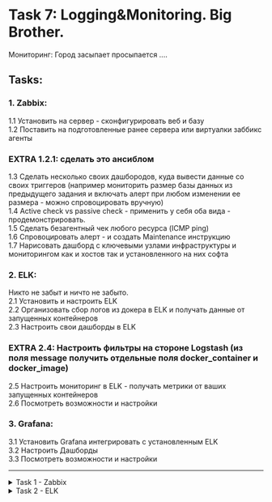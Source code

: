 # Task 7: Logging&Monitoring. Big Brother.  
 Мониторинг: Город засыпает просыпается ....  
## Tasks:  
### 1. Zabbix:  
1.1 Установить на сервер - сконфигурировать веб и базу   
1.2 Поставить на подготовленные ранее сервера или виртуалки заббикс агенты   
### EXTRA 1.2.1: сделать это ансиблом  
1.3 Сделать несколько своих дашбородов, куда вывести данные со своих триггеров (например мониторить размер базы данных из предыдущего задания и включать алерт при любом изменении ее размера - можно спровоцировать вручную)  
1.4 Active check vs passive check - применить у себя оба вида - продемонстрировать.  
1.5 Сделать безагентный чек любого ресурса (ICMP ping)  
1.6 Спровоцировать алерт - и создать Maintenance инструкцию   
1.7 Нарисовать дашборд с ключевыми узлами инфраструктуры и мониторингом как и хостов так и установленного на них софта  
  
### 2. ELK:   
Никто не забыт и ничто не забыто.  
2.1 Установить и настроить ELK   
2.2 Организовать сбор логов из докера в ELK и получать данные от запущенных контейнеров  
2.3 Настроить свои дашборды в ELK  
### EXTRA 2.4: Настроить фильтры на стороне Logstash (из поля message получить отдельные поля docker_container и docker_image)  
2.5 Настроить мониторинг в ELK - получать метрики от ваших запущенных контейнеров  
2.6 Посмотреть возможности и настройки  
  
### 3. Grafana:  
3.1 Установить Grafana интегрировать с установленным ELK  
3.2 Настроить Дашборды  
3.3 Посмотреть возможности и настройки  

-------

<details><summary> Task 1 - Zabbix  </summary>
	
<details><summary> 1.1 Установить на сервер - сконфигурировать веб и базу docker-compouse  </summary>
curl -fsSL https://get.docker.com -o get-docker.sh
sh get-docker.sh
sudo usermod -aG docker ubuntu
sudo curl -L "https://github.com/docker/compose/releases/download/1.29.1/docker-compose-$(uname -s)-$(uname -m)" -o /usr/local/bin/docker-compose
sudo chmod +x /usr/local/bin/docker-compose
git clone https://github.com/heyValdemar/zabbix-traefik-letsencrypt-docker-compose.git
	config for yours 
docker-compose -f zabbix-traefik-letsencrypt-docker-compose.yml -p zabbix up -d
	
</details>
	
	
<details><summary> 1.1 Установить на сервер - сконфигурировать веб и базу   </summary>

> <details><summary> some config ubuntu server  </summary>
> <pre>
> # apt install openssh
> # usermod -aG sudo rekusha
> # ufw allow OpenSSH
> # ufw enable
> </pre></details>

> <details><summary> Installing the Nginx Web Server   </summary>
> <pre>
> $ sudo apt update
> $ sudo apt install nginx
> $ sudo ufw allow 'Nginx HTTP'
> </pre></details>

> <details><summary>Installing MySQL  </summary>
> <pre>
> $ sudo apt install mysql-server
> $ sudo mysql_secure_installation (при необходимости)
> </pre></details>

> <details><summary>Installing PHP  </summary>
> <pre>
> $ sudo apt install php-fpm php-mysql
> </pre></details>

> <details><summary>Configuring Nginx to Use the PHP Processor  </summary>
> <pre>
> $ sudo mkdir /var/www/<your_domain>
> $ sudo chown -R $USER:$USER /var/www/<your_domain>
> $ sudo nano /etc/nginx/sites-available/<your_domain>
> </pre> <pre>
> server {
>     listen 80;
>     server_name <your_domain> www.<your_domain>;
>     root /var/www/<your_domain>;
>     index index.html index.htm index.php;
>     location / {
>         try_files $uri $uri/ =404;
>     }
>     location ~ \.php$ {
>         include snippets/fastcgi-php.conf;
>         fastcgi_pass unix:/var/run/php/php7.4-fpm.sock;
>      }
>     location ~ /\.ht {
>         deny all;
>     }
> }
> </pre> <pre>
> $ sudo ln -s /etc/nginx/sites-available/<your_domain>/etc/nginx/sites-enabled/  
> $ sudo unlink /etc/nginx/sites-enabled/default  
> $ sudo nginx -t  
> $ sudo systemctl reload nginx  
> </pre></details>

> <details><summary>Установка сервера Zabbix  </summary>
> <pre>
> $ sudo wget https://repo.zabbix.com/zabbix/5.4/ubuntu/pool/main/z/zabbix-release/zabbix-release_5.4-1+ubuntu20.04_all.deb  
> $ sudo dpkg -i zabbix-release_5.4-1+ubuntu20.04_all.deb  
> $ sudo apt update  
> $ sudo  apt install zabbix-server-mysql zabbix-frontend-php zabbix-nginx-conf zabbix-sql-scripts zabbix-agent  
> </pre></details>

> <details><summary>Настройка базы данных MySQL для Zabbix  </summary>
> <pre>
> $ sudo mysql  
> mysql> create database zabbix character set utf8 collate utf8_bin;  
> mysql> create user zabbix@localhost identified by 'your_zabbix_mysql_password';  
> mysql> grant all privileges on zabbix.* to zabbix@localhost;  
> mysql> quit;  
>
> zcat /usr/share/doc/zabbix-server-mysql*/create.sql.gz | mysql -uzabbix -p zabbix  
> sudo nano /etc/zabbix/zabbix_server.conf
> </pre>
> <pre>
> ### Option: DBPassword
> #       Database password. Ignored for SQLite.
> #       Comment this line if no password is used.
> #
> # Mandatory: no
> # Default:
> DBPassword=<zabbix_user_password_for_mysql>
> </pre></details>

> <details><summary>Настройка Nginx для Zabbix  </summary>
> <pre>
> sudo nano /etc/zabbix/nginx.conf  
> </pre><pre>  
> server {
>         listen          80;
>         server_name     your_domain;
> </pre></details>

> <details>
> <summary>Настройка PHP для Zabbix  </summary>
> <pre>
> sudo nano /etc/zabbix/php-fpm.conf   
> </pre><pre>
> php_value[date.timezone] = Europe/Kiev  
> </pre></details>

перезапускаем все что есть + добавляем сервисы в автозапуск  

<pre>
systemctl restart zabbix-server zabbix-agent nginx php7.4-fpm
systemctl enable zabbix-server zabbix-agent nginx php7.4-fpm
</pre>
 
### на последок конфигурация настроек для веб-интерфейса Zabbix  
идем на http://zabbix_server_name отвечаем на требуемое  
пользователь по умолчанию Admin пароль zabbix  
</details>

<details><summary>1.2 Поставить на подготовленные ранее сервера или виртуалки заббикс агенты  </summary>

> <details><summary>Установка агента Zabbix  </summary>
> <pre>
> $ sudo wget https://repo.zabbix.com/zabbix/5.4/ubuntu/pool/main/z/zabbix-release/zabbix-release_5.4-1+ubuntu20.04_all.deb  
> $ sudo dpkg -i zabbix-release_5.4-1+ubuntu20.04_all.deb  
> $ sudo apt update  
> $ sudo apt install zabbix-agent  
> </pre></details>

> <details><summary>Настройка агента Zabbix  </summary>
> <details><summary>сгенерировать PSK и отобразить его</summary>
> <pre>
> $ sudo sh -c "openssl rand -hex 32 > /etc/zabbix/zabbix_agentd.psk"
> $ cat /etc/zabbix/zabbix_agentd.psk
> 75ad6cb5e17d244ac8c00c96a1b074d0550b8e7b15d0ab3cde60cd79af280fca
> </pre>
> сохранить его для дальнейшего использования. потребуется для конфигурации хоста  
> </details>  
> <details><summary> отредактировать настройки агента Zabbix для установки безопасного подключения к серверу Zabbix  </summary>
> <pre>
> sudo nano /etc/zabbix/zabbix_agentd.conf
> </pre><pre>
> Server=zabbix_server_ip_address
> ServerActive=zabbix_server_ip_address
> Hostname=Second Ubuntu Server  # под каким именем агент будет виден серверу
> TLSConnect=psk
> TLSAccept=psk
> TLSPSKIdentity=PSK 001
> TLSPSKFile=/etc/zabbix/zabbix_agentd.psk
> </pre><pre>
> $ sudo systemctl restart zabbix-agent
> $ sudo systemctl enable zabbix-agent
> $ sudo ufw allow 10050/tcp
> </pre></details>

> <details><summary>добавление хоста на сервер Zabbix</summary>
> http://zabbix_server_name -> login -> password<br>
> Configuration -> Hosts -> Create host -> откроется страница настройки хоста  <br>
> указать host name и ip агента и добавить в группу/ы (подходящую)  <br>
> interface - add -> agent ip<br>
> вкладка Templates -> выбрать группу по которой собраны метрики (если есть подходящий темплейт)<br>
> вкладка Encryption -> выбрать PSK для Connections to host и Connections from host | PSK identity PSK 001 (TLSPSKIdentity на агенте) | PSK (key from /etc/zabbix/zabbix_agentd.psk)<br>
> press ADD
> </details>
> </details>

<details><summary> 1.3 Сделать несколько своих дашбородов, куда вывести данные со своих триггеров</summary>

> <details><summary> создание объектов данных </summary>
> Для того что бы вести мониторинг надо создать обьекты для мониторинга, такой объект называется в zabbix - элемент данных(data item).
> для создания выполнить следующую последовательность действий:
> настройка - узлы сети - узел на котором создаем элемент данных - элементы данных - Создать элемент данных:
> имя - имя элемента по которому его будет просто найти и понять по названию что он делает
> ключ - выбрать - выбираем ключь по которому будет происходить мониторинг (например proc.num[mysql] - будет по казывать количество запущенных процессов mysql) 
> тип информации - в зависимости от того что должно возвращать значение ключа (у меня ключ описывает количество запущенных процессов и это целое число, значить значение integer .целое числовое.)
> интервал - интервал с каким периодом проверять значение (или в каком промежутке времени)
> ADD
> после в мониторинг - последние данные - в фильтре указываем имя или часть имени созданного объекта данных - и видим свой процесс и значение собранных данных (серые это не поддерживаемые или отключенные процессы)
> 
> по похожему алгоритму создаются прочие объекты данных 
> </details>

> <details><summary> создание тригеров </summary>
> тригер мониторит состояние объекта данных (созданного ранее) и в зависимости от заданных граничных условий определяет нормально ли выполняет свою работу объект или нет
> тригер имеет два состояния Ok и Problme
> для создания тригера проходим по пути:
> настройка - узлы сети - в строке с именем узела на котором тригер будет отслеживать объект данных выбираем пункт "триггеры" - создать триггер
> в появившемся окне заполняем:
> имя - под каким названием мы будем видеть тригер в системе
> важность - насколько критичен порог проблеммы
> выражение - описывается по сути триггер (добавляем выражение)
> элемент данных - выбрать нужный нам
> функция - по какой функции считать состояние
> результат - "меньше 1" указав такой результат говорю тригеру что они срабатывает если mysql слиентов запущенно меньше 1 процесса 
> добавив тригер увидем что он перевелся в текстовое представление last(/mysql/proc.num[mysql])<1
> 
> лицезреть тригеры удобнее по пути мониторинг - обзор(Overview) - обзор тригеров (Trigger overview) - в фильтре указать параметры по которым отобразятся тригеры (например по имени и хосту)
> </details>

> <details><summary> создание Dashboard  </summary>
> Monitoring - Dashboard - Create Dashboard
> указываем владельца панели и имя панели
> добавляем не менее 1 виджета
> указываем тип виджета (типов много выбираем кокие нам более всего подходят)
> 
> </details>
</details>

<details><summary> 1.4 Active check vs passive check - применить у себя оба вида - продемонстрировать  </summary>

> Passive check - объект крутится на сервере в заданный интервал poller открывает соединение с клиентом на порт 10050tcp, засылает запрос с нужными данными и ждет ответ <br>
> Active check - объект крутится на клиенте и в заданный интервал trapper открывает соединение с сервером на порт 10051tcp и передает ранее сформированные данные на сервер <br>
> <br>
> Пассивные проверки позволяют отправлять комманды на клиента<br>
</details>

<details><summary> 1.5 Сделать безагентный чек любого ресурса (ICMP ping)  </summary>  

> на клиентах должны быть открыты порты для ICMP  <br>
> В Zabbix для ICMP проверок используется утилита fping  <br>
> <pre>
> fping -v
> apt install fping  # если предыдущая команда не вернула версию
> </pre>
> В Zabbix по умолчанию есть шаблон Template Module ICMP Ping (может называться иначе, в зависимости от версии Zabbix). Именно его мы будем использовать для мониторинга сетевых узлов через ICMP ping. Шаблон включает в себя 3 проверки:<br>
>   ICMP ping – доступность узла по ICMP;<br>
>   ICMP loss – процент потерянных пакетов;<br>
>   ICMP response time – время ответа ICMP ping, в миллисекундах;<br>
> icmpping, icmppngloss и icmppingsec, это встроенные в zabbix ключи. Они являются Simple checks, т.е. “простой проверкой”, в которой не участвует zabbix-agent<br>
> Полный список Simple checks, для которых не нужно устанавливать агент zabbix на системы, которые нужно мониторить, можно посмотреть здесь https://www.zabbix.com/documentation/current/manual/config/items/itemtypes/simple_checks<br>
> В шаблоне находятся 3 триггера, которые следят за вышеописанными ключами и их значениями.<br>
> <br>
> Значения, при которых сработает триггер.<br>
> Для ICMP Ping Loss процент потерь за последние 5 минут равняется 20<br>
> Для Response Time за последние 5 минут значение равняется 150 миллисекундам<br>
> <br>
> Создание узла в Zabbix, подключение ICMP Ping шаблона<br>
> Configuration -> Hosts -> Create Host.<br>
> Введите Host name, выберите группу и укажите IP адрес вашего узла в Agent interfaces.<br>
> Перейдите во вкладку Templates, нажмите Select и выберете Template Module ICMP Ping.<br>
> Нажмите Add в форме выбора шаблона и затем снова Add для завершения создания узла.<br>
> В колонке Templates отображаются все шаблоны, подключенные к узлу.<br>
> Теперь проверим работу мониторинга. Перейдите в Monitoring -> Latest data, нажмите на Select возле Hosts, и выберите узел, который вы только что создали.<br>
> В столбце Last Value отображаются последние данные, которые пришли с этого узла.<br>
> Также можно посмотреть на график по определенному значению, например, ICMP Response time.<br>
> В случае возникновения проблем, вы сможете увидеть уведомления в дашборде Zabbix.<br>
</details>

<details><summary> 1.6 Спровоцировать алерт - и создать Maintenance инструкцию  </summary>

> скоро <br>
</details>

<details><summary> 1.7 Нарисовать дашборд с ключевыми узлами инфраструктуры и мониторингом как и хостов так и установленного на них софта  </summary>

> скоро <br>
</details>
</details>

<details><summary> Task 2 - ELK  </summary>

1.  Installing the ELK Stack  
<pre>
sudo sysctl -w vm.max_map_count=262144
git clone https://github.com/deviantony/docker-elk.git
cd docker-elk
docker-compose up -d
curl localhost:9200
</pre>
user: elastic
password: changeme
2.  Shipping Docker Logs into ELK  
Using Logspout  
<pre>
sudo docker run -d --name="logspout" --volume=/var/run/docker.sock:/var/run/docker.sock gliderlabs/logspout syslog+tls://192.168.0.230:5000
</pre>
3.  Parsing the Data  


<details><summary> куда бы деть море лишнего времени?! </summary>
## Установка Elasticsearch
копируем себе публичный ключ репозитория

<pre>
$ sudo su
# wget -qO - https://artifacts.elastic.co/GPG-KEY-elasticsearch | sudo apt-key add -
</pre>

apt-transport-https ставим если не установлен
<pre>
# apt install apt-transport-https
</pre>

Добавляем репозиторий Elasticsearch в систему:
<pre>
# echo "deb https://artifacts.elastic.co/packages/7.x/apt stable main" | sudo tee /etc/apt/sources.list.d/elastic-7.x.list
</pre>

Устанавливаем Elasticsearch на Debian или Ubuntu:
<pre>
# apt update && apt install elasticsearch
</pre>

После установки добавляем elasticsearch в автозагрузку и запускаем.
<pre>
# systemctl daemon-reload 
# systemctl enable elasticsearch.service 
# systemctl start elasticsearch.service
</pre>

Проверяем, запустился ли он:
<pre>
# systemctl status elasticsearch.service
</pre>

Проверим теперь, что elasticsearch действительно нормально работает. Выполним к нему простой запрос о его статусе. 
<pre>
# curl 127.0.0.1:9200
{
  "name" : "elk",
  "cluster_name" : "elasticsearch",
  "cluster_uuid" : "_8PUv6hzRtyJt-bCLc_nXQ",
  "version" : {
    "number" : "7.13.3",
    "build_flavor" : "default",
    "build_type" : "deb",
    "build_hash" : "5d21bea28db1e89ecc1f66311ebdec9dc3aa7d64",
    "build_date" : "2021-07-02T12:06:10.804015202Z",
    "build_snapshot" : false,
    "lucene_version" : "8.8.2",
    "minimum_wire_compatibility_version" : "6.8.0",
    "minimum_index_compatibility_version" : "6.0.0-beta1"
  },
  "tagline" : "You Know, for Search"
}
</pre>

Если все в порядке, то переходим к настройке Elasticsearch.


## Настройка Elasticsearch
Настройки Elasticsearch находятся в файле /etc/elasticsearch/elasticsearch.yml. На начальном этапе нас будут интересовать следующие параметры:

<pre>
path.data: /var/lib/elasticsearch # директория для хранения данных
network.host: 127.0.0.1 # слушаем только локальный интерфейс
</pre>
По умолчанию Elasticsearch слушает localhost. Нам это и нужно, так как данные в него будет передавать logstash, который будет установлен локально. Обращаю отдельное внимание на параметр для директории с данными. Чаще всего они будут занимать значительное место, иначе зачем нам Elasticsearch :) Подумайте заранее, где вы будете хранить логи. Все остальные настройки я оставляю дефолтными.

После изменения настроек, надо перезапустить службу:
<pre>
# systemctl restart elasticsearch.service
</pre>
Смотрим, что получилось:
<pre>
# netstat -tulnp | grep 9200
tcp6       0      0 127.0.0.1:9200          :::*                    LISTEN      1479/java
</pre>
Elasticsearch повис на локальном интерфейсе. Причем я вижу, что он слушает ipv6, а про ipv4 ни слова. Но его он тоже слушает, так что все в порядке. Переходим к установке kibana.

Если вы хотите, чтобы elasticsearch слушал все сетевые интерфейсы, настройте параметр:
<pre>
network.host: 0.0.0.0
</pre>
Только не спешите сразу же запускать службу. Если запустите, получите ошибку:
<pre>
[2021-02-14T22:46:39,547][ERROR][o.e.b.Bootstrap ] [centos8] node validation exception
[1] bootstrap checks failed
[1]: the default discovery settings are unsuitable for production use; at least one of [discovery.seed_hosts, discovery.seed_providers, cluster.initial_master_nodes] must be configured
</pre>
Чтобы ее избежать, дополнительно надо добавить еще один параметр:

<pre>
discovery.seed_hosts: ["127.0.0.1", "[::1]"]
</pre>
Эти мы указываем, что хосты кластера следует искать только локально. 

## Установка Kibana
Дальше устанавливаем web панель Kibana для визуализации данных, полученных из Elasticsearch. Тут тоже ничего сложного, репозиторий и готовые пакеты есть под все популярные платформы. Репозитории и публичный ключ для установки Kibana будут такими же, как в установке Elasticsearch. Но я еще раз все повторю для тех, кто будет устанавливать только Kibana, без всего остального. Это продукт законченный и используется не только в связке с Elasticsearch.

подключаем репозиторий и ставим из deb пакета. Добавляем публичный ключ:
<pre>
# wget -qO - https://artifacts.elastic.co/GPG-KEY-elasticsearch | apt-key add -
</pre>
Добавляем рпозиторий Kibana:
<pre>
# echo "deb https://artifacts.elastic.co/packages/7.x/apt stable main" | tee -a /etc/apt/sources.list.d/elastic-7.x.list
</pre>
Запускаем установку Kibana:
<pre>
# apt update && apt install kibana
</pre>
Добавляем Кибана в автозагрузку и запускаем:
<pre>
# systemctl daemon-reload
# systemctl enable kibana.service
# systemctl start kibana.service
</pre>
Проверяем состояние запущенного сервиса:
<pre>
# systemctl status kibana.service
</pre>
По умолчанию, Kibana слушает порт 5601. Только не спешите его проверять после запуска. Кибана стартует долго. Подождите примерно минуту и проверяйте.
<pre>
# netstat -tulnp | grep 5601
tcp        0      0 127.0.0.1:5601          0.0.0.0:*               LISTEN      1487/node
</pre>

## Настройка Kibana

Файл с настройками Кибана располагается по пути - /etc/kibana/kibana.yml. На начальном этапе можно вообще ничего не трогать и оставить все как есть. По умолчанию kibana слушает только localhost и не позволяет подключаться удаленно. Это нормальная ситуация, если у вас будет на этом же сервере установлен nginx в качестве reverse proxy, который будет принимать подключения и проксировать их в кибана. Так и нужно делать в production, когда системой будут пользоваться разные люди из разных мест. С помощью nginx можно будет разграничивать доступ, использовать сертификат, настраивать нормальное доменное имя и т.д.

Если же у вас это тестовая установка, то можно обойтись без nginx. Для этого надо разрешить Кибана слушать внешний интерфейс и принимать подключения. Измените параметр server.host, указав ip адрес сервера, например вот так:
<pre>
server.host: "10.20.1.23"
</pre>
Если хотите, чтобы она слушала все интерфейсы, укажите в качестве адреса 0.0.0.0. После этого Kibana надо перезапустить:
<pre>
# systemctl restart kibana.service
</pre>
Теперь можно зайти в веб интерфейс по адресу http://10.20.1.23:5601.

Настройка Kibana

Можно продолжать настройку и тестирование, а когда все будет закончено, запустить nginx и настроить проксирование. Я настройку nginx оставлю на самый конец. В процессе настройки буду подключаться напрямую к Kibana.

При первом запуске Kibana предлагает настроить источники для сбора логов. Это можно сделать, нажав на Add data. К сбору данных мы перейдем чуть позже, так что можете просто изучить интерфейс и возможности этой веб панели, перейдя по ссылке Explore on my own, а затем выбрав раздел Kibana.

## Установка и настройка Logstash

Установка и настройка Logstash
Logstash устанавливается так же просто, как Elasticsearch и Kibana, из того же репозитория. Не буду еще раз показывать, как его добавить. Просто установим его и добавим в автозагрузку.

# apt install logstash
Добавляем logstash в автозагрузку:

# systemctl enable logstash.service
Запускать пока не будем, надо его сначала настроить. Основной конфиг logstash лежит по адресу /etc/logstash/logstash.yml. Я его трогать не буду, а все настройки буду по смыслу разделять по разным конфигурационным файлам в директории /etc/logstash/conf.d. Создаем первый конфиг input.conf, который будет описывать прием информации с beats агентов.

input {
  beats {
    port => 5044
  }
}
Тут все просто. Указываю, что принимаем информацию на 5044 порт. Этого достаточно. Если вы хотите использовать ssl сертификаты для передачи логов по защищенным соединениям, здесь добавляются параметры ssl. Я буду собирать данные из закрытого периметра локальной сети, у меня нет необходимости использовать ssl.

Теперь укажем, куда будем передавать данные. Тут тоже все относительно просто. Рисуем конфиг output.conf, который описывает передачу данных в Elasticsearch.

output {
        elasticsearch {
            hosts    => "localhost:9200"
            index    => "nginx-%{+YYYY.MM.dd}"
        }
	#stdout { codec => rubydebug }
}
Здесь все просто - передавать все данные в elasticsearch под указанным индексом с маской в виде даты. Разбивка индексов по дням и по типам данных удобна с точки зрения управления данными. Потом легко будет выполнять очистку данных по этим индексам. Я закомментировал последнюю строку. Она отвечает за логирование. Если ее включить, то все поступающие данные logstash будет отправлять дополнительно в системный лог. В centos это /var/log/messages. Используйте только во время отладки, иначе лог быстро разрастется дублями поступающих данных.

Остается последний конфиг с описание обработки данных. Тут начинается небольшая уличная магия, в которой я разбирался некоторое время. Расскажу ниже. Рисуем конфиг filter.conf.

filter {
 if [type] == "nginx_access" {
    grok {
        match => { "message" => "%{IPORHOST:remote_ip} - %{DATA:user} \[%{HTTPDATE:access_time}\] \"%{WORD:http_method} %{DATA:url} HTTP/%{NUMBER:http_version}\" %{NUMBER:response_code} %{NUMBER:body_sent_bytes} \"%{DATA:referrer}\" \"%{DATA:agent}\"" }
    }
  }
  date {
        match => [ "timestamp" , "dd/MMM/YYYY:HH:mm:ss Z" ]
  }
  geoip {
         source => "remote_ip"
         target => "geoip"
         add_tag => [ "nginx-geoip" ]
  }
}
Первое, что делает этот фильтр, парсит логи nginx с помощью grok, если указан соответствующий тип логов, и выделяет из лога ключевые данные, которые записывает в определенные поля, чтобы потом с ними было удобно работать. Сначала я не понял, зачем это нужно. В документации к filebeat хорошо описаны модули, идущие в комплекте, которые все это и так уже умеют делать из коробки, нужно только подключить соответствующий модуль.

Оказалось, что модули filebeat работают только в том случае, если вы отправляете данные напрямую в elasticsearch. На него вы тоже ставите соответствующий плагин и получаете отформатированные данные. Но у нас работает промежуточное звено logstash, который принимает данные. С ним, как я понял, плагины filebeat не работают, поэтому приходится отдельно в logstash парсить данные. Это не очень сложно, но тем не менее. Как я понял, это плата за удобства, которые дает logstash. Если у вас много разрозненных данных, то отправлять их напрямую в elasticsearch не так удобно, как с использованием предобработки в logstash. Если я не прав, прошу меня поправить. Я так понял этот момент.

Для фильтра grok, который использует logstash, есть удобный дебаггер, где можно посмотреть, как будут парситься ваши данные. Покажу на примере одной строки из конфига nginx. Например, возьмем такую строку из лога nginx:

180.163.220.100 - travvels.ru [05/Sep/2021:14:45:52 +0300] "GET /assets/galleries/26/1.png HTTP/1.1" 304 0 "https://travvels.ru/ru/glavnaya/" "Mozilla/5.0 (Windows NT 6.1; WOW64) AppleWebKit/537.36 (KHTML, like Gecko) Chrome/50.0.2661.102 Safari/537.36"
И посмотрим, как ее распарсит правило grok, которое я использовал в конфиге выше.

%{IPORHOST:remote_ip} - %{DATA:user} \[%{HTTPDATE:access_time}\] \"%{WORD:http_method} %{DATA:url} HTTP/%{NUMBER:http_version}\" %{NUMBER:response_code} %{NUMBER:body_sent_bytes} \"%{DATA:referrer}\" \"%{DATA:agent}\"
Собственно, результат вы можете сами увидеть в дебаггере. Фильтр распарсит лог и на выходе сформирует json, где каждому значению будет присвоено свое поле, по которому потом удобно будет в еластике строить отчеты и делать выборки. Только не забывайте про формат логов. Приведенное мной правило соответствует дефолтному формату main логов в nginx. Если вы каким-то образом модифицировали формат логов, внесите изменения в grok фильтр.

Надеюсь понятно объяснил работу этого фильтра. Вы можете таким образом парсить любые логи и передавать их в еластикс. Потом на основе этих данных строить отчеты, графики, дашборды. Я планирую распарсить как мне нужно почтовые логи postfix и dovecot.

Дальше используется модуль date для того, чтобы выделять дату из поступающих логов и использовать ее в качестве даты документа в elasticsearch. Делается это для того, чтобы не возникало путаницы, если будут задержки с доставкой логов. В системе сообщения будут с одной датой, а внутри лога будет другая дата. Неудобно разбирать инциденты.

В конце я использую geoip фильтр, который на основе ip адреса, который мы получили ранее с помощью фильтра grok и записали в поле remote_ip, определяет географическое расположение. Он добавляет новые метки и записывает туда географические данные. Для его работы используется база данных из файла /usr/share/logstash/vendor/bundle/jruby/2.5.0/gems/logstash-filter-geoip-6.0.3-java/vendor/GeoLite2-City.mmdb. Она будет установлена вместе с logstash. Впоследствии вы скорее всего захотите ее обновлять. Раньше она была доступна по прямой ссылке, но с 30-го декабря 2019 года правила изменились. База по-прежнему доступна бесплатно, но для загрузки нужна регистрация на сайте сервиса. Регистрируемся и качаем отсюда - https://dev.maxmind.com/geoip/geoip2/geolite2/#Download_Access. Передаем на сервер, распаковываем и копируем в /etc/logstash файл GeoLite2-City.mmdb.

Теперь нам нужно в настройках модуля указать путь к файлу с базой. Делается это так:

geoip {
 database => "/etc/logstash/GeoLite2-City.mmdb"
 source => "remote_ip"
 target => "geoip"
 add_tag => [ "nginx-geoip" ]}
Закончили настройку logstash. Запускаем его:

# systemctl start logstash.service
Можете проверить на всякий случай лог /var/log/logstash/logstash-plain.log, чтобы убедиться в том, что все в порядке. Признаком того, что скачанная geoip база успешно добавлена будет вот эта строчка в логе:

[2021-02-14T22:39:07,111][INFO ][logstash.filters.geoip ][main] Using geoip database {:path=>"/etc/logstash/GeoLite2-City.mmdb"}
</details>




<details>
